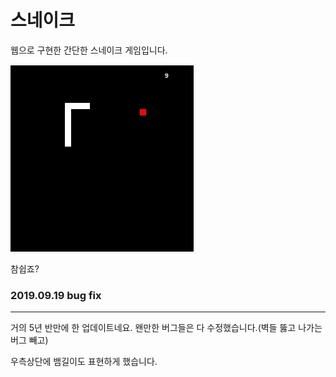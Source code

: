 # 스네이크

웹으로 구현한 간단한 스네이크 게임입니다.

![snake](snake.jpg)

참쉽죠?



### 2019.09.19 bug fix

___

거의 5년 반만에 한 업데이트네요. 왠만한 버그들은 다 수정했습니다.(벽들 뚫고 나가는 버그 빼고)

우측상단에 뱀길이도 표현하게 했습니다.